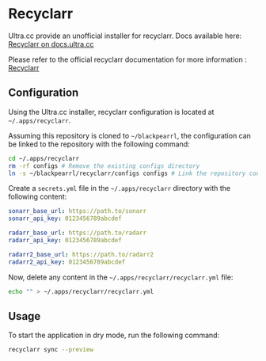 # Recyclarr

Ultra.cc provide an unofficial installer for recyclarr.
Docs available here: [Recyclarr on docs.ultra.cc](https://docs.ultra.cc/books/unofficial-application-installers/page/recyclarr)

Please refer to the official recyclarr documentation for more information : [Recyclarr](https://recyclarr.dev)

## Configuration

Using the Ultra.cc installer, recyclarr configuration is located at `~/.apps/recyclarr`.

Assuming this repository is cloned to `~/blackpearrl`, the configuration can be linked to the repository with the following command:

```bash
cd ~/.apps/recyclarr
rm -rf configs # Remove the existing configs directory
ln -s ~/blackpearrl/recyclarr/configs configs # Link the repository configs directory
```

Create a `secrets.yml` file in the `~/.apps/recyclarr` directory with the following content:

```yaml
sonarr_base_url: https://path.to/sonarr
sonarr_api_key: 0123456789abcdef

radarr_base_url: https://path.to/radarr
radarr_api_key: 0123456789abcdef

radarr2_base_url: https://path.to/radarr2
radarr2_api_key: 0123456789abcdef
```

Now, delete any content in the `~/.apps/recyclarr/recyclarr.yml` file:

```bash
echo "" > ~/.apps/recyclarr/recyclarr.yml
```

## Usage

To start the application in dry mode, run the following command:

```bash
recyclarr sync --preview
```
